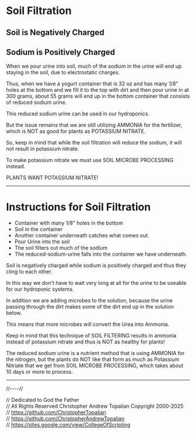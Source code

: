 # Soil Filtration

## Soil is Negatively Charged
## Sodium is Positively Charged

When we pour urine into soil, much of the sodium in the urine will end up staying in the soil, due to electrostatic charges.

Thus, when we have a yogurt container that is 32 oz and has many 1/8" holes at the bottom and we fill it to the top with dirt and then pour urine in at 300 grams, about 55 grams will end up in the bottom container that consists of reduced sodium urine.  

This reduced sodium urine can be used in our hydroponics.  

But the issue remains that we are still utilizing AMMONIA for the fertilizer, which is NOT as good for plants as POTASSIUM NITRATE.  

So, keep in mind that while the soil filtration will reduce the sodium, it will not result in potassium nitrate.  

To make potassium nitrate we must use SOIL MICROBE PROCESSING instead.  

PLANTS WANT POTASSIUM NITRATE!

---


# Instructions for Soil Filtration  
* Container with many 1/8" holes in the bottom 
* Soil in the container
* Another container underneath catches what comes out.  
* Pour Urine into the soil
* The soil filters out much of the sodium
* The reduced-sodium-urine falls into the container we have underneath.  

Soil is negatively charged while sodium is positively charged and thus they cling to each other.  

In this way we don't have to wait very long at all for the urine to be useable for our hydroponic systems.

In addition we are adding microbes to the solution, because the urine passing through the dirt makes some of the dirt end up in the solution below.  

This means that more microbes will convert the Urea into Ammonia.  

Keep in mind that this technique of SOIL FILTERING results in ammonia instead of potassium nitrate and thus is NOT as healthy for plants!  

The reduced sodium urine is a nutrient method that is using AMMONIA for the nitrogen, but the plants do NOT like that form as much as Potassium Nitriate that we get from SOIL MICROBE PROCESSING, which takes about 10 days or more to process.  

---

//----//

// Dedicated to God the Father  
// All Rights Reserved Christopher Andrew Topalian Copyright 2000-2025  
// https://github.com/ChristopherTopalian  
// https://github.com/ChristopherAndrewTopalian  
// https://sites.google.com/view/CollegeOfScripting  



